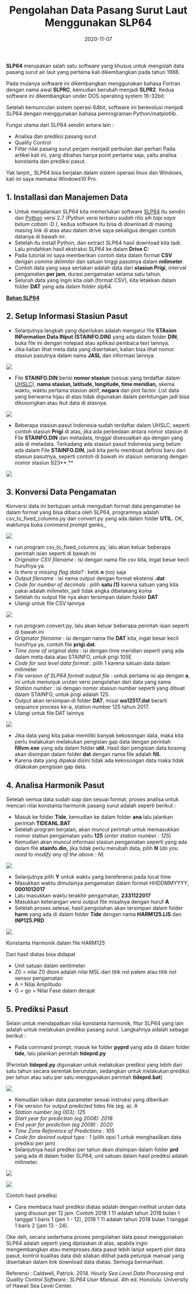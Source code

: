 ﻿---
title: Pengolahan Data Pasang Surut Laut Menggunakan SLP64
date: 2020-11-07
tags: 
- SLP64
- Pasut
categories : 
- Hidrografi
typora-root-url: ./
slug: pengolahan-pasut-slp64
---

**SLP64** merupakan salah satu software yang khusus untuk mengolah data pasang surut air laut yang pertama kali dikembangkan pada tahun 1988.

Pada mulanya software ini dikembangkan menggunakan bahasa Fortran dengan nama awal **SLPRC**, kemudian berubah menjadi **SLPR2**. Kedua software ini dikembangkan under DOS operating system 16-32bit.

Setelah kemunculan sistem operasi 64bit, software ini berevolusi menjadi SLP64 dengan menggunakan bahasa pemrograman Python/matplotlib.

Fungsi utama dari SLP64 sendiri antara lain :
-  Analisa dan prediksi pasang surut
-  Quality Control
-  Filter nilai pasang surut perjam menjadi perbulan dan perhari
Pada artikel kali ini, yang dibahas hanya point pertama saja, yaitu analisa konstanta dan prediksi pasut.

Yak lanjot,, 
SLP64 bisa berjalan dalam sistem operasi linux dan Windows, kali ini saya memakai Windows10 Pro.

## **1. Installasi dan Manajemen Data**

- Untuk menjalankan SLP64 kita memerlukan software [SLP64](http://ilikai.soest.hawaii.edu/UHSLC/jasl/jaslsoft.html) itu sendiri dan [Python](https://www.python.org/downloads/) versi 2.7 *(Python versi terbaru sudah rilis sih tapi saya belum cobain :D )*, kedua software itu bisa di download di masing masing link di atas atau dalam drive saya sekaligus dengan contoh datanya di bawah ini.
- Setelah itu install Python, dan extract SLP64 hasil download kita tadi. Lalu pindahkan hasil ekstraksi SLP64 ke dalam **Drive C:**
- Pada tutorial ini saya memberikan contoh data dalam format **CSV** dengan *comma delimiter* dan satuan tinggi pasutnya dalam **milimeter**.
- Contoh data yang saya sertakan adalah data dari **stasiun Prigi**, interval pengamatan **per jam**, durasi pengamatan selama satu tahun.
- Seluruh data yang ingin kita olah (format CSV), kita letakkan dalam folder **DAT** yang ada dalam folder slp64.

**[Bahan SLP64](https://1drv.ms/u/s!AlFYwWWftV2zmxyS8TvFjKWfiZTp?e=emj8pN)**

## **2. Setup Informasi Stasiun Pasut**

- Selanjutnya langkah yang diperlukan adalah mengatur file **STAsion INFormation Data INput (STAINFO.DIN)** yang ada dalam folder **DIN**, buka file ini dengan notepad atau aplikasi pembaca text lainnya.
- Jika kalian lihat meta data yang disertakan, kalian bisa lihat nomor stasiun pasutnya dalam nama **JASL** dan informasi lainnya. 

![](/slp_1.jpg)

- File **STAINFO.DIN** berisi **nomor stasiun** (sesuai yang terdaftar dalam [UHSLC](https://uhslc.soest.hawaii.edu/)), **nama stasiun, latitude, longitude, time meridian,** skema waktu, waktu pertama stasiun aktif, **negara** dan plot factor. List data yang berwarna hijau di atas tidak digunakan dalam perhitungan jadi bisa dikosongkan atau ikut data di atasnya.

![](/slp_2.jpg)

- Beberapa stasiun pasut Indonesia sudah terdaftar dalam UHSLC, seperti contoh stasiun **Prigi** di atas, jika ada perbedaan antara nomor stasiun di File **STAINFO.DIN** dan metadata, tinggal disesuaikan aja dengan yang ada di metadata.
  Terkadang ada stasiun pasut Indonesia yang belum ada dalam File **STAINFO.DIN**, jadi kita perlu membuat definisi baru dari stasiun pasutnya, seperti contoh di bawah ini stasiun semarang dengan nomor stasiun 923**.**

![](/slp_3.jpg)

## **3. Konversi Data Pengamatan**

Konversi data ini bertujuan untuk mengubah format data pengamatan ke dalam format yang bisa dibaca oleh SLP64, programnya adalah csv\_to\_fixed\_columns.py dan convert.py yang ada dalam folder **UTIL.** OK, waktunya buka *command prompt* genks,,

![](/slp_4.jpg)

- run program csv\_to\_fixed\_columns.py, lalu akan keluar beberapa perintah isian seperti di bawah ini
- *Originator CSV filename* : isi dengan nama file csv kita, ingat besar kecil hurufnya ya.
- *Is there a missing flag data?* : ketik **n** (no) saja
- *Output filename* : isi nama output dengan format ekstensi **.dat**
- *Code for number of decimals* : pilih **satu (1)** karena satuan yang kita pakai adalah milimeter, jadi tidak angka dibelakang koma
- Setelah itu output file nya akan tersimpan dalam folder **DAT**
- Ulangi untuk file CSV lainnya

![](/slp_5.jpg)

- run program convert.py, lalu akan keluar beberapa perintah isian seperti di bawah ini
- *Originator filename* : isi dengan nama file **DAT** kita, ingat besar kecil hurufnya ya, contoh file **prigi.dat**.
- *Time zone of original data* : isi dengan time meridian seperti yang ada dalam meta data atau STAINFO, untuk prigi 105E
- *Code for sea level data format* : pilih 1 karena satuan data dalam milimeter
- *File version of SLP64 format output file* : untuk pertama isi aja dengan **a**, ini untuk menunjuk urutan versi pengolahan dari data yang sama
- *Station number* : isi dengan nomor stasiun number seperti yang dibuat dalam STAINFO, untuk prigi adalah 125.
- Output akan tersimpan di folder **DAT**, misal **wa12517.dat** berarti sequance process ke-a, station number 125 tahun 2017.
- Ulangi untuk file DAT lainnya

![](/slp_6.jpg)

- Jika data yang kita pakai memiliki banyak kekosongan data, maka kita perlu melakukan melakukan pengisian gap data dengan perintah **fillvm.exe** yang ada dalam folder **util.** Hasil dari pengisian data kosong akan disimpan dalam folder **dat** dengan nama file adalah **fill.** 
- Karena data yang dipakai disini tidak ada kekosongan data maka tidak dilakukan pengisian gap data.

## **4. Analisa Harmonik Pasut**

Setelah semua data sudah siap dan sesuai format, proses analisa untuk mencari nilai konstanta harmonik pasang surut adalah seperti berikut :

- Masuk ke folder **Tide**, kemudian ke dalam folder **ana** lalu jalankan perintah **TIDEANL.BAT**
- Setelah program berjalan, akan muncul perintah untuk memasukkan nomor statiun pengamatan yaitu **125** (*enter station number : 125*)
- Kemudian akan muncul informasi stasiun pengamatan seperti yang ada dalam file **stainfo.din,** jika tidak perlu merubah data, pilih **N** (*do you need to modify any of the above : N*)

![](/slp_7.jpg)

- Selanjutnya pilih **Y** untuk waktu yang bereferensi pada local time
- Masukkan waktu dimulainya pengamatan dalam format HHDDMMYYYY, **0001012017**
- Lalu masukkan waktu terakhir pengamatan, **2331122017**
- Masukkan keterangan versi output file misalnya dengan huruf **A**
- Setelah proses selesai, hasil pengolahan akan tersimpan dalam folder **harm** yang ada di dalam folder **Tide** dengan nama **HARM125.LIS** dan **INP125.PRD**

![](/slp_8.jpg)

Konstanta Harmonik dalam file HARM125 

Dari hasil diatas bisa didapat

- Unit satuan dalam sentimeter
- Z0 = nilai Z0 disini adalah nilai MSL dari titik nol palem atau titik nol sensor pengamatan
- A = Nilai Amplitudo 
- G = go = Nilai Fase dalam derajat

## **5. Prediksi Pasut**

Selain untuk mendapatkan nilai konstanta harmonik, fitur SLP64 yang lain adalah untuk melakukan prediksi pasang surut. Langkahnya adalah sebagai berikut :

- Pada command prompt, masuk ke folder **pyprd** yang ada di dalam folder **tide**, lalu jalankan perintah **tideprd.py**

(Perintah **tideprd.py** digunakan untuk melakukan prediksi yang lebih dari satu tahun secara serentak berurutan, sedangkan untuk melakukan prediksi per tahun atau satu per satu menggunakan perintah **tideprd.bat**)

![](/slp_9.jpg)

- Kemudian isikan data parameter sesuai instruksi yang diberikan
- File version for output predicted tides file (eg. a): A
- *Station number (eg 003): 125*
- *Start year for prediction (eg 2008): 2018*
- *End year for prediction (eg 2008) : 2020*
- *Time Zone Reference of Predictions : 105*
- *Code for desired output type : 1* (pilih opsi 1 untuk menghasilkan data prediksi per jam)
- Selanjutnya hasil prediksi per tahun akan disimpan dalam folder **prd** yang ada di dalam folder SLP64, unit satuan dalam hasil prediksi adalah milimeter.

![](/slp_10.jpg)

![](/slp_11.jpg)

Contoh hasil prediksi

- Cara membaca hasil prediksi diatas adalah dengan melihat urutan data yang disusun per 12 jam. Contoh 2018 1 11 adalah tahun 2018 bulan 1 tanggal 1 baris 1 (jam 1 - 12), 2018 1 11 adalah tahun 2018 bulan 1 tanggal 1 baris 2 (jam 13 - 24).

Oke deh, secara sederhana proses pengolahan data pasut menggunakan SLP64 adalah seperti yang dijelaskan di atas, apabila ingin mengembangkan atau memproses data pasut lebih lanjut seperti plot data pasut, kontrol kualitas data dsb silakan dilihat pada petunjuk manual yang disertakan dalam link download data diatas. Semoga bermanfaat.

Referensi :
Caldwell, Patrick. 2014. *Hourly Sea Level Data Processing and Quality Control Software : SLP64 User Manual*. 4th ed. Honolulu: University of Hawaii Sea Level Center.

